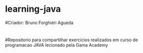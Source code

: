 # learning-java

#Criador: Bruno Forghieri Agueda
#
#
#
#Repositorio para compartilhar exercicios realizados em curso de programacao JAVA lecionado pela Gama Academy
